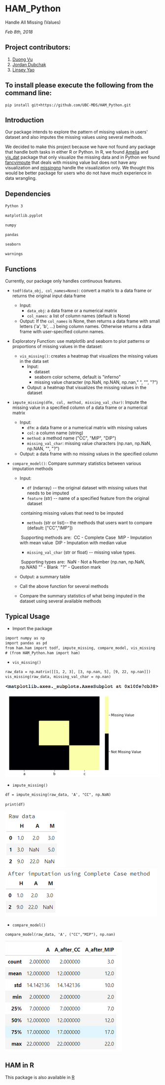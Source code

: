 # HAM_Python

Handle All Missing (Values) 

*Feb 8th, 2018*

## Project contributors:

1. [Duong Vu](https://github.com/DuongVu39)
2. [Jordan Dubchak](https://github.com/jdubchak)
3. [Linsey Yao](https://github.com/yllz)

## To install please execute the following from the command line:

```
pip install git+https://github.com/UBC-MDS/HAM_Python.git
```

## Introduction

Our package intends to explore the pattern of missing values in users' dataset and also imputes the missing values using several methods. 

We decided to make this project because we have not found any package that handle both tasks in either R or Python. In R, we found [Amelia](https://cran.r-project.org/web/packages/Amelia/Amelia.pdf) and [vis_dat](https://cran.r-project.org/web/packages/visdat/index.html) package that only visualize the missing data and in Python we found [fancyimpute](https://pypi.python.org/pypi/fancyimpute) that deals with missing value but does not have any visualization and [missingno](https://github.com/ResidentMario/missingno) handle the visualization only. We thought this would be better package for users who do not have much experience in data wrangling.

## Dependencies

`Python 3`

`matplotlib.pyplot`

`numpy`

`pandas`

`seaborn`

`warnings`

## Functions

Currently, our package only handles continuous features.

- `todf(data_obj, col_names=None)`: convert a matrix to a data frame or returns the original input data frame
    - Input:
      - `data_obj`: a data frame or a numerical matrix
      - `col_names`: a list of column names (default is None)
    - Output: If the `col_names` is None, then returns a data frame with small letters ('a', 'b', ...) being column names. Otherwise returns a data frame with user-specified column names.

- Exploratory Function: use matplotlib and seaborn to plot patterns or proportions of missing values in the dataset:
  - `vis_missing()`: creates a heatmap that visualizes the missing values in the data set
    - Input: 
      - dataset
      - seaborn color scheme, default is "inferno"
      - missing value character (np.NaN, np.NAN, np.nan," ", "", "?")
    - Output: a heatmap that visualizes the missing values in the dataset

- `impute_missing(dfm, col, method, missing_val_char)`: Impute the missing value in a specified column of a data frame or a numerical matrix
    - Input:
      - `dfm`: a data frame or a numerical matrix with missing values
      - `col`: a column name (string)
      - `method`: a method name ("CC", "MIP", "DIP")
      - `missing_val_char`: missing value characters (np.nan, np.NaN, np.NAN, "", "?")
    - Output: a data frame with no missing values in the specified column

- `compare_model()`: Compare summary statistics between various imputation methods
    - Input: 

      - `df` (ndarray) -- the original dataset with missing values that needs to be imputed
      - `feature` (str) -- name of a specified feature from the original dataset 

      ​        containing missing values that need to be imputed

      - `methods` (str or list)-- the methods that users want to compare (default: ["CC","IMP"])

      ​        Supporting methods are: 
      ​            CC 	- Complete Case
      ​            MIP     - Imputation with mean value
      ​            DIP     - Imputation with median value

      - `missing_val_char` (str or float) -- missing value types. 

      ​        Supporting types are:
      ​            NaN - Not a Number (np.nan, np.NaN, np.NAN)
      ​            ""     - Blank
      ​            "?"   - Question mark

    - Output: a summary table

    - Call the above function for several methods

    - Compare the summary statistics of what being imputed in the dataset using several available methods

## Typical Usage

- Import the package

```
import numpy as np
import pandas as pd
from ham.ham import todf, impute_missing, compare_model, vis_missing
# (from HAM_Python.ham import ham)

```

- `vis_missing()`

``` 
raw_data = np.matrix([[1, 2, 3], [3, np.nan, 5], [9, 22, np.nan]])
vis_missing(raw_data, missing_val_char = np.nan)
```

![](img/vis_missing_usage.png)

- `impute_missing()`

``` 
df = impute_missing(raw_data, 'A', "CC", np.NaN)

print(df)
```

![](img/rawdata.png) ![](img/afterimp.png)

- `compare_model()`

``````
compare_model(raw_data, 'A', ("CC","MIP"), np.nan)
``````

![](img/compare.png)



## HAM in R

This package is also available in [R](https://github.com/UBC-MDS/hamr)
